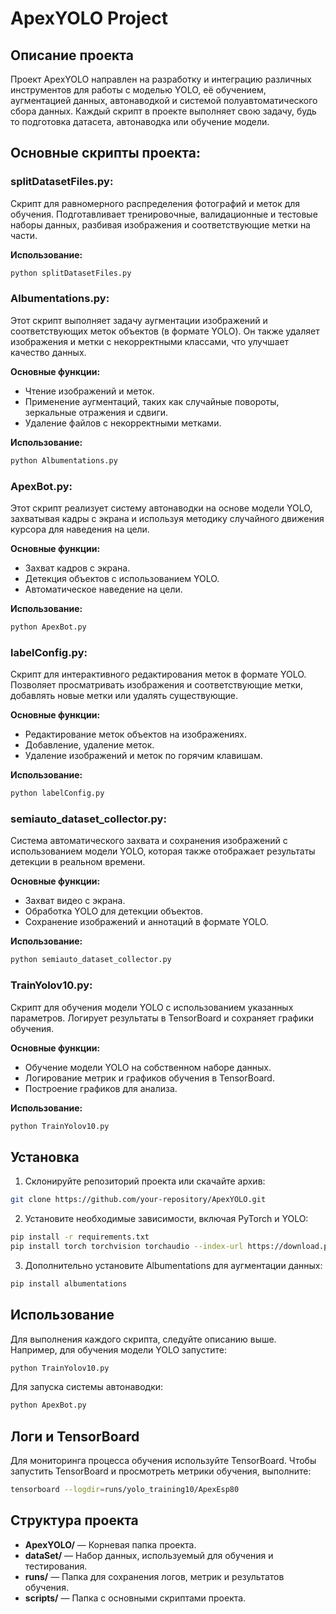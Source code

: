 
# ApexYOLO Project

## Описание проекта

Проект ApexYOLO направлен на разработку и интеграцию различных инструментов для работы с моделью YOLO, её обучением, аугментацией данных, автонаводкой и системой полуавтоматического сбора данных. Каждый скрипт в проекте выполняет свою задачу, будь то подготовка датасета, автонаводка или обучение модели.

## Основные скрипты проекта:

### splitDatasetFiles.py:

Скрипт для равномерного распределения фотографий и меток для обучения.
Подготавливает тренировочные, валидационные и тестовые наборы данных, разбивая изображения и соответствующие метки на части.

**Использование:**
```bash
python splitDatasetFiles.py
```

### Albumentations.py:

Этот скрипт выполняет задачу аугментации изображений и соответствующих меток объектов (в формате YOLO).
Он также удаляет изображения и метки с некорректными классами, что улучшает качество данных.

**Основные функции:**
- Чтение изображений и меток.
- Применение аугментаций, таких как случайные повороты, зеркальные отражения и сдвиги.
- Удаление файлов с некорректными метками.

**Использование:**
```bash
python Albumentations.py
```

### ApexBot.py:

Этот скрипт реализует систему автонаводки на основе модели YOLO, захватывая кадры с экрана и используя методику случайного движения курсора для наведения на цели.

**Основные функции:**
- Захват кадров с экрана.
- Детекция объектов с использованием YOLO.
- Автоматическое наведение на цели.

**Использование:**
```bash
python ApexBot.py
```

### labelConfig.py:

Скрипт для интерактивного редактирования меток в формате YOLO.
Позволяет просматривать изображения и соответствующие метки, добавлять новые метки или удалять существующие.

**Основные функции:**
- Редактирование меток объектов на изображениях.
- Добавление, удаление меток.
- Удаление изображений и меток по горячим клавишам.

**Использование:**
```bash
python labelConfig.py
```

### semiauto_dataset_collector.py:

Система автоматического захвата и сохранения изображений с использованием модели YOLO, которая также отображает результаты детекции в реальном времени.

**Основные функции:**
- Захват видео с экрана.
- Обработка YOLO для детекции объектов.
- Сохранение изображений и аннотаций в формате YOLO.

**Использование:**
```bash
python semiauto_dataset_collector.py
```

### TrainYolov10.py:

Скрипт для обучения модели YOLO с использованием указанных параметров.
Логирует результаты в TensorBoard и сохраняет графики обучения.

**Основные функции:**
- Обучение модели YOLO на собственном наборе данных.
- Логирование метрик и графиков обучения в TensorBoard.
- Построение графиков для анализа.

**Использование:**
```bash
python TrainYolov10.py
```

## Установка

1. Склонируйте репозиторий проекта или скачайте архив:

```bash
git clone https://github.com/your-repository/ApexYOLO.git
```

2. Установите необходимые зависимости, включая PyTorch и YOLO:

```bash
pip install -r requirements.txt
pip install torch torchvision torchaudio --index-url https://download.pytorch.org/whl/cu118
```

3. Дополнительно установите Albumentations для аугментации данных:

```bash
pip install albumentations
```

## Использование

Для выполнения каждого скрипта, следуйте описанию выше. Например, для обучения модели YOLO запустите:

```bash
python TrainYolov10.py
```

Для запуска системы автонаводки:

```bash
python ApexBot.py
```

## Логи и TensorBoard

Для мониторинга процесса обучения используйте TensorBoard. Чтобы запустить TensorBoard и просмотреть метрики обучения, выполните:

```bash
tensorboard --logdir=runs/yolo_training10/ApexEsp80
```

## Структура проекта

- **ApexYOLO/** — Корневая папка проекта.
- **dataSet/** — Набор данных, используемый для обучения и тестирования.
- **runs/** — Папка для сохранения логов, метрик и результатов обучения.
- **scripts/** — Папка с основными скриптами проекта.
